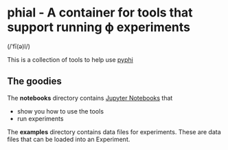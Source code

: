 # phial - A container for tools that support running ϕ experiments
(/ˈfī(ə)l/)

This is a collection of tools to help use
[pyphi](https://pyphi.readthedocs.io/en/latest/ "Calculator for Phi as
described in Integration Information Theory 3.0")


## The goodies

The **notebooks** directory contains
[Jupyter Notebooks](https://jupyter.org/ "Project Jupyter|Home") that
- show you how to use the tools
- run experiments

The **examples** directory contains data files for experiments. These
are data files that can be loaded into an Experiment.






